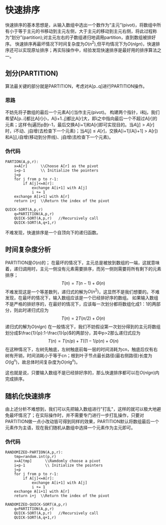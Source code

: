 # 快速排序

快速排序的基本思想是，从输入数组中选出一个数作为“主元”(pivot)，将数组中所有小于等于主元的书移动到主元左侧，大于主元的移动到主元右侧，将此过程称为“划分”(partition);对主元左右的子数组递归地调用partition，直到数组被排好序。
快速排序再最坏情况下时间复杂度为$O(n^2)$,但平均情况下为$O(nlgn)$，快速排序还可以实现原址排序；再实际操作中，经验发现快速排序是最好用的排序算法之一。

## 划分(PARTITION)

算法最关键的部分就是PARTITION，考虑对A[p..q]进行PARTITION操作。

### 思路

不妨先将子数组的最后一个元素A[r]当作主元(pivot)。
构建两个指针，i和j，我们希望A[p..i]都比A[r]小，A[i+1..j]都比A[r]大，即i之中指向最后一个不超过A[r]的元素；这样令j遍历p到r-1，最后交换A[i+1]和A[r]即可实现目的。当$A[j] > A[r]$时，i不动、j自增(去检查下一个元素)；当$A[j] \leq A[r]$，交换A\[i+1](A[i+1] > A[r])和A[j],i自增(移动到分界线)、j自增(去检查下一个元素)。

### 伪代码

```plaintext{.line-nubers}
PARTION(A,p,r):
    x=A[r]      \\Choose A[r] as the pivot
    i=p-1       \\ Initialize the pointers
    j=p
    for j from p to r-1:
        if A[j]<=A[r]:
            exchange A[i+1] with A[j]
            i += 1
    exchange A[i+1] with A[r]
    return i+j  \\Return the index of the pivot

QUICK-SORT(A,p,r)
    q=PARTITION(A,p,r)
    QUICK-SORT(A,p,r)   //Recursively call
    QUICK-SORT(A,q+1,r)
```

不难发现，快速排序是一个自顶向下的递归函数。

## 时间复杂度分析

PARTITION是$O(n)$的；
在最坏的情况下，主元总是被放到数组的一端，这就意味着，递归调用时，主元一侧没有元素需要排序，而另一侧则需要将所有剩下的元素排序；$$T(n)=T(n-1)+\Theta(n)$$
不难发现这是一个等差数列，递归式的解为$O(n^2)$，这显然不是我们想要的。不难发现，在最坏的情况下，输入数组应该是一个已经排好序的数组。
如果输入数组不是严格的排好序的，在最好的情况下，应该每一次划分都将数组化成1：1的两部分，则此时递归式应为
$$T(n)=2T(n/2)+O(n)$$
递归式的解为$O(nlgn)$
在一般情况下，我们不妨假设第一次划分得到的主元将数组划分成$\frac{1}{p}:1-\frac{1}{p}$的两部分，其中p>2那么递归式应为
$$T(n)=T(n/p)+T((1-1/p)n)+O(n)$$
在这种情况下，左树先触底，左树触底前每一层的时间消耗为cn，触底后仅有右树有开销，时间消耗小于等于cn；根到叶子节点最长路径(最右侧路径)长度为$O(\lg^n)$，故总体时间复杂度为$O(n\lg^n)$。

这也就是说，只要输入数组不是已经排好序的，那么快速排序都可以在$O(nlgn)$内完成排序。

## 随机化快速排序

由上述分析不难想到，我们可以先把输入数组进行"打乱"，这样的就可以极大地避免最坏情况了；在实际操作时，并不需要专门进行一步打乱操作，只要对PARTITION做一点小改动皆可得到同样的效果，PARTITION默认将数组最后一个元素作为主语，现在我们随机从数组中选择一个元素作为主元即可。

### 伪代码

```plaintext{.line-numbers}
RANDOMIZED-PARTION(A,p,r):
    tmp=random.int(p,r)
    x=A[tmp]      \\Ramdomly choose a pivot
    i=p-1         \\ Initialize the pointers
    j=p
    for j from p to r-1:
        if A[j]<=A[r]:
            exchange A[i+1] with A[j]
            i += 1
    exchange A[i+1] with A[r]
    return i+j  \\Return the index of the pivot

RANDOMIZED-QUICK-SORT(A,p,r)
    q=PARTITION(A,p,r)
    QUICK-SORT(A,p,r)   //Recursively call
    QUICK-SORT(A,q+1,r)
```

